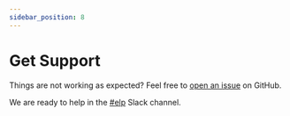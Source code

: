 ```yaml
---
sidebar_position: 8
---
```


# Get Support

Things are not working as expected? Feel free to [open an issue](https://github.com/WhatsApp/erlang-language-platform/issues) on GitHub.

We are ready to help in the [#elp](https://erlanger.slack.com/archives/C05KJHDJJUF) Slack channel.
